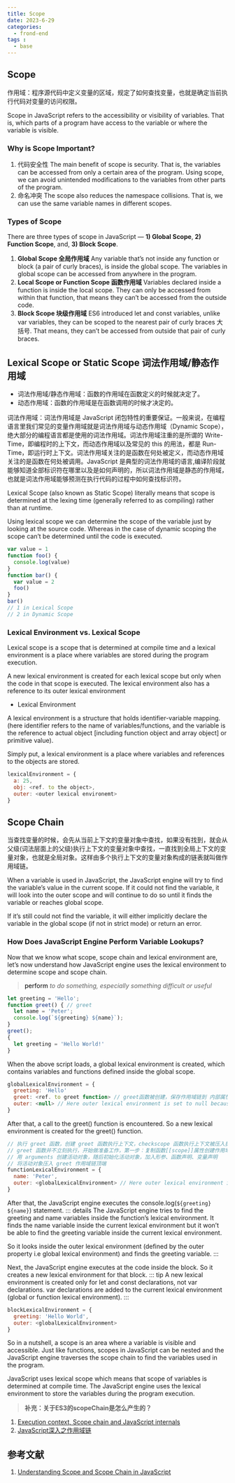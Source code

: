 ```yaml
---
title: Scope
date: 2023-6-29
categories:
  - frond-end
tags :
  - base
---
```

## **Scope**
作用域：程序源代码中定义变量的区域，规定了如何查找变量，也就是确定当前执行代码对变量的访问权限。

Scope in JavaScript refers to the accessibility or visibility of variables. That is, which parts of a program have access to the variable or where the variable is visible.

### **Why is Scope Important?**
1. 代码安全性 The main benefit of scope is security. That is, the variables can be accessed from only a certain area of the program. Using scope, we can avoid unintended modifications to the variables from other parts of the program.
2. 命名冲突 The scope also reduces the namespace collisions. That is, we can use the same variable names in different scopes.

### **Types of Scope**
There are three types of scope in JavaScript — **1) Global Scope**, **2) Function Scope**, and, **3) Block Scope**.

1. **Global Scope 全局作用域**
Any variable that’s not inside any function or block (a pair of curly braces), is inside the global scope. The variables in global scope can be accessed from anywhere in the program. 
2. **Local Scope or Function Scope 函数作用域**
Variables declared inside a function is inside the local scope. They can only be accessed from within that function, that means they can’t be accessed from the outside code. 
3. **Block Scope 块级作用域**
ES6 introduced let and const variables, unlike var variables, they can be scoped to the nearest pair of curly braces 大括号. That means, they can’t be accessed from outside that pair of curly braces. 

## **Lexical Scope or Static Scope 词法作用域/静态作用域**
- 词法作用域/静态作用域：函数的作用域在函数定义的时候就决定了。
- 动态作用域：函数的作用域是在函数调用的时候才决定的。

词法作用域：词法作用域是 JavaScript 闭包特性的重要保证。一般来说，在编程语言里我们常见的变量作用域就是词法作用域与动态作用域（Dynamic Scope），绝大部分的编程语言都是使用的词法作用域。词法作用域注重的是所谓的 Write-Time，即编程时的上下文，而动态作用域以及常见的 this 的用法，都是 Run-Time，即运行时上下文。词法作用域关注的是函数在何处被定义，而动态作用域关注的是函数在何处被调用。JavaScript 是典型的词法作用域的语言,编译阶段就能够知道全部标识符在哪里以及是如何声明的，所以词法作用域是静态的作用域，也就是词法作用域能够预测在执行代码的过程中如何查找标识符。

Lexical Scope (also known as Static Scope) literally means that scope is determined at the lexing time (generally referred to as compiling) rather than at runtime.

Using lexical scope we can determine the scope of the variable just by looking at the source code. Whereas in the case of dynamic scoping the scope can’t be determined until the code is executed.

```js
var value = 1
function foo() {
  console.log(value)
}
function bar() {
  var value = 2
  foo()
}
bar()
// 1 in Lexical Scope
// 2 in Dynamic Scope
```

### **Lexical Environment vs. Lexical Scope**
Lexical scope is a scope that is determined at compile time and a lexical environment is a place where variables are stored during the program execution.

A new lexical environment is created for each lexical scope but only when the code in that scope is executed. The lexical environment also has a reference to its outer lexical environment

- Lexical Environment

A lexical environment is a structure that holds identifier-variable mapping. (here identifier refers to the name of variables/functions, and the variable is the reference to actual object [including function object and array object] or primitive value).

Simply put, a lexical environment is a place where variables and references to the objects are stored.
```js
lexicalEnvironment = {
  a: 25,
  obj: <ref. to the object>,
  outer: <outer lexical environemt>
}
```

## **Scope Chain**
当查找变量的时候，会先从当前上下文的变量对象中查找，如果没有找到，就会从父级(词法层面上的父级)执行上下文的变量对象中查找，一直找到全局上下文的变量对象，也就是全局对象。这样由多个执行上下文的变量对象构成的链表就叫做作用域链。

When a variable is used in JavaScript, the JavaScript engine will try to find the variable’s value in the current scope. If it could not find the variable, it will look into the outer scope and will continue to do so until it finds the variable or reaches global scope.

If it’s still could not find the variable, it will either implicitly declare the variable in the global scope (if not in strict mode) or return an error.

### **How Does JavaScript Engine Perform Variable Lookups?**
Now that we know what scope, scope chain and lexical environment are, let’s now understand how JavaScript engine uses the lexical environment to determine scope and scope chain.

> <font color= #000>perform</font>  *to do something, especially something difficult or useful*

```js
let greeting = 'Hello';
function greet() { // greet
  let name = 'Peter';
  console.log(`${greeting} ${name}`);
}
greet();
{
  let greeting = 'Hello World!'
}
```
When the above script loads, a global lexical environment is created, which contains variables and functions defined inside the global scope. 
```js
globalLexicalEnvironment = {
  greeting: 'Hello'
  greet: <ref. to greet function> // greet函数被创建，保存作用域链到 内部属性. (greetScope.[[scope]] = globalContext.varibaleObject)
  outer: <null> // Here outer lexical environment is set to null because there is no outer scope after global scope.
}
```
After that, a call to the greet() function is encountered. So a new lexical environment is created for the greet() function. 
```js
// 执行 greet 函数，创建 greet 函数执行上下文，checkscope 函数执行上下文被压入执行上下文栈
// greet 函数并不立刻执行，开始做准备工作，第一步：复制函数[[scope]]属性创建作用域链
// 用 arguments 创建活动对象，随后初始化活动对象，加入形参、函数声明、变量声明
// 将活动对象压入 greet 作用域链顶端
functionLexicalEnvironment = {
  name: 'Peter',
  outer: <globalLexicalEnvironment> // Here outer lexical environment is set to globalLexicalEnvironment because its outer scope is the global scope.
}
```
After that, the JavaScript engine executes the console.log(`${greeting} ${name}`) statement.
::: details
The JavaScript engine tries to find the greeting and name variables inside the function’s lexical environment. It finds the name variable inside the current lexical environment but it won’t be able to find the greeting variable inside the current lexical environment.

So it looks inside the outer lexical environment (defined by the outer property i.e global lexical environment) and finds the greeting variable.
:::

Next, the JavaScript engine executes at the code inside the block. So it creates a new lexical environment for that block.
::: tip
  A new lexical environment is created only for let and const declarations, not var declarations. var declarations are added to the current lexical environment (global or function lexical environment).
:::
```js
blockLexicalEnvironment = {
  greeting: 'Hello World',
  outer: <globalLexicalEnvironment>
}
```
So in a nutshell, a scope is an area where a variable is visible and accessible. Just like functions, scopes in JavaScript can be nested and the JavaScript engine traverses the scope chain to find the variables used in the program.

JavaScript uses lexical scope which means that scope of variables is determined at compile time. The JavaScript engine uses the lexical environment to store the variables during the program execution.

> **补充：关于ES3的scopeChain是怎么产生的？**
1. [Execution context, Scope chain and JavaScript internals](https://medium.com/@happymishra66/execution-context-in-javascript-319dd72e8e2c)
2. [JavaScript深入之作用域链](https://github.com/mqyqingfeng/Blog/issues/6)

## 参考文献
1. [Understanding Scope and Scope Chain in JavaScript](https://blog.bitsrc.io/understanding-scope-and-scope-chain-in-javascript-f6637978cf53)
